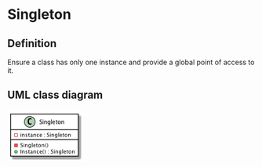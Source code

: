 # Singleton

## Definition
Ensure a class has only one instance and provide a global point of access to it.
<BR>

## UML class diagram
![GitHub Logo](../../../docs/Diagrams/UML/DesignPatterns/Singleton.png)
